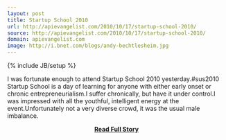 ```yaml
---
layout: post
title: Startup School 2010
url: http://apievangelist.com/2010/10/17/startup-school-2010/
source: http://apievangelist.com/2010/10/17/startup-school-2010/
domain: apievangelist.com
image: http://i.bnet.com/blogs/andy-bechtlesheim.jpg
---
```

{% include JB/setup %}<p>I was fortunate enough to attend Startup School 2010 yesterday.#sus2010
Startup School is a day of learning for anyone with either early onset or chronic entrepreneurialism.I suffer chronically, but have it under control.I was impressed with all the youthful, intelligent energy at the event.Unfortunately not a very diverse crowd, it was the usual male imbalance.</p>
<center><p><a href="http://apievangelist.com/2010/10/17/startup-school-2010/" style='padding:25px; font-sze:18px; font-weight: bold;'>Read Full Story</a></p></center>
